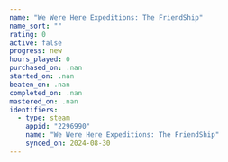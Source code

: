 ```yaml
---
name: "We Were Here Expeditions: The FriendShip"
name_sort: ""
rating: 0
active: false
progress: new
hours_played: 0
purchased_on: .nan
started_on: .nan
beaten_on: .nan
completed_on: .nan
mastered_on: .nan
identifiers:
  - type: steam
    appid: "2296990"
    name: "We Were Here Expeditions: The FriendShip"
    synced_on: 2024-08-30
---
```

